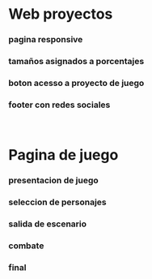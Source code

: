 <h1>Web proyectos</h1>
<h3> pagina responsive </h3>
<h3> tamaños asignados a porcentajes</h3>
<h3> boton acesso a proyecto de juego</h3>
<h3> footer con redes sociales</h3>
<br>

<h1>Pagina de juego</h1>
<h3>presentacion de juego</h3>
<h3>seleccion de personajes</h3>
<h3>salida de escenario</h3>
<h3>combate</h3>
<h3>final</h3>
